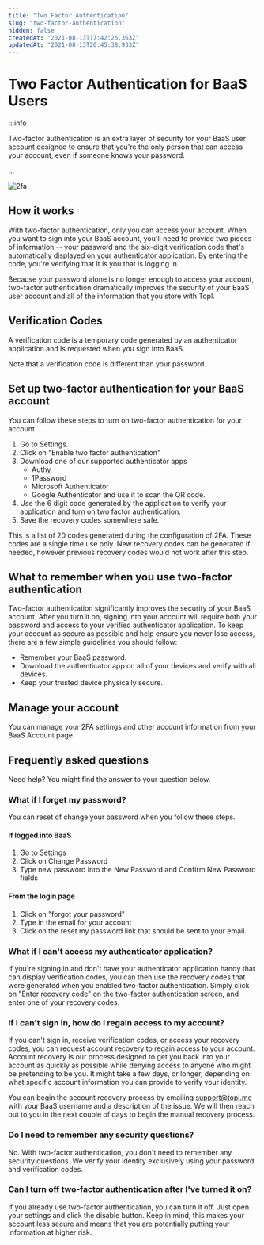 ```yaml
---
title: "Two Factor Authentication"
slug: "two-factor-authentication"
hidden: false
createdAt: "2021-08-13T17:42:26.363Z"
updatedAt: "2021-08-13T20:45:38.933Z"
---
```

# Two Factor Authentication for BaaS Users

:::info

Two-factor authentication is an extra layer of security for your BaaS user account designed to ensure that you're the only person that can access your account, even if someone knows your password.

:::

![2fa](https://files.readme.io/295c98d-Screen_Shot_2021-08-13_at_1.55.38_PM.png)

## How it works

With two-factor authentication, only you can access your account. When you want to sign into your BaaS account, you'll need to provide two pieces of information -- your password and the six-digit verification code that's automatically displayed on your authenticator application. By entering the code, you're verifying that it is you that is logging in.

Because your password alone is no longer enough to access your account, two-factor authentication dramatically improves the security of your BaaS user account and all of the information that you store with Topl.

## Verification Codes

A verification code is a temporary code generated by an authenticator application and is requested when you sign into BaaS.

Note that a verification code is different than your password.

## Set up two-factor authentication for your BaaS account

 You can follow these steps to turn on two-factor authentication for your account

1. Go to Settings.
2. Click on "Enable two factor authentication"
3. Download one of our supported authenticator apps
    - Authy
    - 1Password
    - Microsoft Authenticator
    - Google Authenticator
    and use it to scan the QR code.
4. Use the 6 digit code generated by the application to verify your application and turn on two factor authentication.
5. Save the recovery codes somewhere safe.

This is a list of 20 codes generated during the configuration of 2FA. These codes are a single time use only. New recovery codes can be generated if needed, however previous recovery codes would not work after this step.

## What to remember when you use two-factor authentication

Two-factor authentication significantly improves the security of your BaaS account. After you turn it on, signing into your account will require both your password and access to your verified authenticator application. To keep your account as secure as possible and help ensure you never lose access, there are a few simple guidelines you should follow:

- Remember your BaaS password.
- Download the authenticator app on all of your devices and verify with all devices.
- Keep your trusted device physically secure.

## Manage your account

You can manage your 2FA settings and other account information from your BaaS Account page.

## Frequently asked questions

Need help? You might find the answer to your question below.

### What if I forget my password?

You can reset of change your password when you follow these steps.

#### If logged into BaaS

1. Go to Settings
2. Click on Change Password
3. Type new password into the New Password and Confirm New Password fields

#### From the login page

1. Click on "forgot your password"
2. Type in the email for your account
3. Click on the reset my password link that should be sent to your email.

### What if I can't access my authenticator application?

If you're signing in and don't have your authenticator application handy that can display verification codes, you can then use the recovery codes that were generated when you enabled two-factor authentication.
Simply click on "Enter recovery code" on the two-factor authentication screen, and enter one of your recovery codes.

### If I can't sign in, how do I regain access to my account?

If you can't sign in, receive verification codes, or access your recovery codes, you can request account recovery to regain access to your account. Account recovery is our process designed to get you back into your account as quickly as possible while denying access to anyone who might be pretending to be you. It might take a few days, or longer, depending on what specific account information you can provide to verify your identity.

You can begin the account recovery process by emailing support@topl.me with your BaaS username and a description of the issue. We will then reach out to you in the next couple of days to begin the manual recovery process.

### Do I need to remember any security questions?

No. With two-factor authentication, you don't need to remember any security questions. We verify your identity exclusively using your password and verification codes.

### Can I turn off two-factor authentication after I've turned it on?

If you already use two-factor authentication, you can turn it off. Just open your settings and click the disable button. Keep in mind, this makes your account less secure and means that you are potentially putting your information at higher risk.
